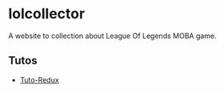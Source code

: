 # lolcollector

A website to collection about League Of Legends MOBA game.


## Tutos

- [Tuto-Redux](https://github.com/happypoulp/redux-tutorial/)
